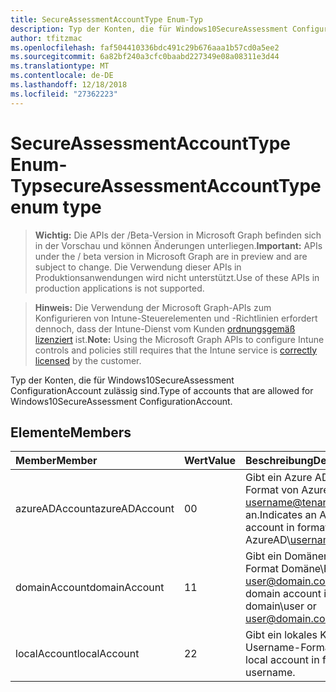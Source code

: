 ```yaml
---
title: SecureAssessmentAccountType Enum-Typ
description: Typ der Konten, die für Windows10SecureAssessment ConfigurationAccount zulässig sind.
author: tfitzmac
ms.openlocfilehash: faf504410336bdc491c29b676aaa1b57cd0a5ee2
ms.sourcegitcommit: 6a82bf240a3cfc0baabd227349e08a08311e3d44
ms.translationtype: MT
ms.contentlocale: de-DE
ms.lasthandoff: 12/18/2018
ms.locfileid: "27362223"
---
```

# <a name="secureassessmentaccounttype-enum-type"></a><span data-ttu-id="70155-103">SecureAssessmentAccountType Enum-Typ</span><span class="sxs-lookup"><span data-stu-id="70155-103">secureAssessmentAccountType enum type</span></span>

> <span data-ttu-id="70155-104">**Wichtig:** Die APIs der /Beta-Version in Microsoft Graph befinden sich in der Vorschau und können Änderungen unterliegen.</span><span class="sxs-lookup"><span data-stu-id="70155-104">**Important:** APIs under the / beta version in Microsoft Graph are in preview and are subject to change.</span></span> <span data-ttu-id="70155-105">Die Verwendung dieser APIs in Produktionsanwendungen wird nicht unterstützt.</span><span class="sxs-lookup"><span data-stu-id="70155-105">Use of these APIs in production applications is not supported.</span></span>

> <span data-ttu-id="70155-106">**Hinweis:** Die Verwendung der Microsoft Graph-APIs zum Konfigurieren von Intune-Steuerelementen und -Richtlinien erfordert dennoch, dass der Intune-Dienst vom Kunden [ordnungsgemäß lizenziert](https://go.microsoft.com/fwlink/?linkid=839381) ist.</span><span class="sxs-lookup"><span data-stu-id="70155-106">**Note:** Using the Microsoft Graph APIs to configure Intune controls and policies still requires that the Intune service is [correctly licensed](https://go.microsoft.com/fwlink/?linkid=839381) by the customer.</span></span>

<span data-ttu-id="70155-107">Typ der Konten, die für Windows10SecureAssessment ConfigurationAccount zulässig sind.</span><span class="sxs-lookup"><span data-stu-id="70155-107">Type of accounts that are allowed for Windows10SecureAssessment ConfigurationAccount.</span></span>
## <a name="members"></a><span data-ttu-id="70155-108">Elemente</span><span class="sxs-lookup"><span data-stu-id="70155-108">Members</span></span>
|<span data-ttu-id="70155-109">Member</span><span class="sxs-lookup"><span data-stu-id="70155-109">Member</span></span>|<span data-ttu-id="70155-110">Wert</span><span class="sxs-lookup"><span data-stu-id="70155-110">Value</span></span>|<span data-ttu-id="70155-111">Beschreibung</span><span class="sxs-lookup"><span data-stu-id="70155-111">Description</span></span>|
|:---|:---|:---|
|<span data-ttu-id="70155-112">azureADAccount</span><span class="sxs-lookup"><span data-stu-id="70155-112">azureADAccount</span></span>|<span data-ttu-id="70155-113">0</span><span class="sxs-lookup"><span data-stu-id="70155-113">0</span></span>|<span data-ttu-id="70155-114">Gibt ein Azure AD-Konto im Format von AzureAD\ username@tenant.com an.</span><span class="sxs-lookup"><span data-stu-id="70155-114">Indicates an Azure AD account in format of AzureAD\username@tenant.com.</span></span>|
|<span data-ttu-id="70155-115">domainAccount</span><span class="sxs-lookup"><span data-stu-id="70155-115">domainAccount</span></span>|<span data-ttu-id="70155-116">1</span><span class="sxs-lookup"><span data-stu-id="70155-116">1</span></span>|<span data-ttu-id="70155-117">Gibt ein Domänenkonto, das im Format Domäne\Benutzer oder user@domain.com an.</span><span class="sxs-lookup"><span data-stu-id="70155-117">Indicates a domain account in format of domain\user or user@domain.com.</span></span>|
|<span data-ttu-id="70155-118">localAccount</span><span class="sxs-lookup"><span data-stu-id="70155-118">localAccount</span></span>|<span data-ttu-id="70155-119">2</span><span class="sxs-lookup"><span data-stu-id="70155-119">2</span></span>|<span data-ttu-id="70155-120">Gibt ein lokales Konto im Username-Format an.</span><span class="sxs-lookup"><span data-stu-id="70155-120">Indicates a local account in format of username.</span></span>|





